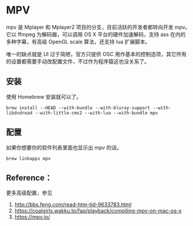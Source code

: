# MPV

mpv 是 Mplayer 和 Mplayer2 项目的分支，目前活跃的开发者都转向开发 mpv。它以 ffmpeg 为解码器，可以调用 OS X 平台的硬件加速解码，支持 ass 在内的多种字幕，有高级 OpenGL scale 算法，还支持 lua 扩展脚本。

唯一的缺点就是 UI 过于简陋，官方只提供 OSC 用作基本的控制选项，其它所有的设置都需要手动改配置文件，不过作为程序猿这也没关系了。

## 安装

使用 Homebrew 安装就可以了。

```
brew install --HEAD --with-bundle --with-bluray-support --with-libdvdread --with-little-cms2 --with-lua --with-bundle mpv
```

## 配置

如果你想要你的软件列表里面也显示出 mpv 的话。

```
brew linkapps mpv
```


## Reference：

更多高级配置，参见

1. http://bbs.feng.com/read-htm-tid-9633783.html
2. https://coalgirls.wakku.to/faq/playback/compiling-mpv-on-mac-os-x
3. https://mpv.io/
